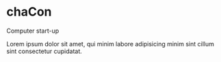 # chaCon
Computer start-up









Lorem ipsum dolor sit amet, qui minim labore adipisicing minim sint cillum sint consectetur cupidatat.
